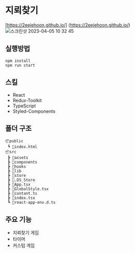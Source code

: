 # 지뢰찾기
[https://2eejehoon.github.io/] (https://2eejehoon.github.io/)
![스크린샷 2023-04-05 10 32 45](https://user-images.githubusercontent.com/106265483/229958535-eb4c8d09-e392-4b2e-9283-81edbf21fb04.png)

## 실행방법

```
npm install
npm run start
```

## 스킬

- React
- Redux-Toolkit
- TypeScript
- Styled-Components

## 폴더 구조
```
📦public
 ┗ 📜index.html
📦src
 ┣ 📂assets
 ┣ 📂components
 ┣ 📂hooks
 ┣ 📂lib
 ┣ 📂store
 ┣ 📜.DS_Store
 ┣ 📜App.tsx
 ┣ 📜GlobalStyle.tsx
 ┣ 📜contant.ts
 ┣ 📜index.tsx
 ┗ 📜react-app-env.d.ts
 ```

## 주요 기능

- 지뢰찾기 게임
- 타이머
- 커스텀 게임
